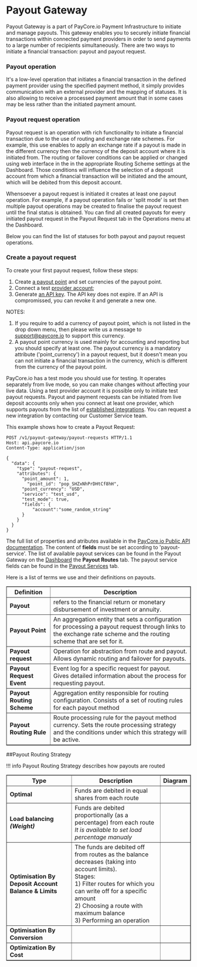 # Payout Gateway

Payout Gateway is a part of PayCore.io Payment Infrastructure to initiate and manage payouts. This gateway enables you to securely initiate financial transactions within connected payment providers in order to send payments to a large number of recipients simultaneously. There are two ways to initiate a financial transaction: payout and payout request.

### Payout operation

 It's a low-level operation that initiates a financial transaction in the defined payment provider using the specified payment method, it simply provides communication with an external provider and the mapping of statuses. It is also allowing to receive a processed payment amount that in some cases may be less rather than the initiated payment amount.

### Payout request operation

Payout request is an operation with rich functionality to initiate a financial transaction due to the use of routing and exchange rate schemes. For example, this use enables to apply an exchange rate if a payout is made in the different currency then the currency of the deposit account where it is initiated from. The routing or failover conditions can be applied or changed using web interface in the in the appropriate Routing Scheme settings at the Dashboard. Those conditions will influence the selection of a deposit account from which a financial transaction will be initiated and the amount, which will be debited from this deposit account.

 Whensoever a payout request is initiated it creates at least one payout operation. For example, if a payout operation fails or 'split mode' is set then multiple payout operations may be created to finalise the payout request until the final status is obtained. You can find all created payouts for every initiated payout request in the Payout Request tab in the Operations menu at the Dashboard. 
 
 Below you can find the list of statuses for both payout and payout request operations.
 
### Create a payout request

To create your first payout request, follow these steps:

1. Create <a href="https://dashboard.paycore.io/payout-gateway/payout-points" target="_blank" rel="noopener">a payout point</a> and set currencies of the payout point. 
2. Connect a test <a href="https://dashboard.paycore.io/connect-directory/payment-providers/test/general" target="_blank" rel="noopener">provider account</a>;
3. Generate <a href="https://dashboard.paycore.io/organization/settings/api-keys" target="_blank" rel="noopener">an API key</a>. The API key does not expire. If an API is compromissed, you can revoke it and generate a new one.

NOTES:

1. If you require to add a currency of payout point, which is not listed in the drop down menu, then please write us a message to support@paycore.io to support this currency.
2. A payout point currency is used mainly for accounting and reporting but you should specify at least one. The payout currency is a mandatory attribute ('point_currency') in a payout request, but it doesn't mean you can not initiate a financial transaction in the currency, which is different from the currency of the payout point.

PayCore.io has a test mode you should use for testing. It operates separately from live mode, so you can make changes without affecting your live data. Using a test provider account it is possible only to initiate test payout requests. Payout and payment requests can be initiated from live deposit accounts only when you connect at least one provider, which supports payouts from the list of [established integrations](../../payment-providers/index.md). You can request a new integration by contacting our Customer Service team.

This example shows how to create a Payout Request:
```
POST /v1/payout-gateway/payout-requests HTTP/1.1
Host: api.paycore.io
Content-Type: application/json

{
  "data": {
    "type": "payout-request",
    "attributes": {
      "point_amount": 1,
	    "point_id": "pop_SHZxNhPrDHtCf8hH",
      "point_currency": "USD",
      "service": "test_usd",
      "test_mode": true,
      "fields": {
    	  "account":"some_random_string"
      }
    }
  }
}
```    
The full list of properties and atributes available in the <a href="https://apidoc.paycore.io/#tag/Payout-gateway/paths/~1payout-gateway~1payout-requests/post" target="_blank" rel="noopener">PayCore.io Public API documentation</a>. The content of **fields** must be set according to 'payout-service'. The list of available payout services can be found in the Payout Gateway on the <a href="https://dashboard.paycore.io/payout-gateway/payout-routes" target="_blank" rel="noopener">Dashboard</a> the **Payout Routes** tab. The payout service fields can be found in the <a href="https://dashboard.paycore.io/connect-directory/payout-services" target="_blank" rel="noopener">Payout Services</a> tab.

Here is a list of terms we use and their definitions on payouts.

<table border="1px">

<tr ><th><b>Definition</b></th><th><b>Description</b></th></tr>
<tr><td><b>Payout</b></td><td>refers to the financial return or monetary disbursement of investment or annuity.</td></tr>
<tr><td><b>Payout Point</b></td><td>An aggregation entity that sets a configuration for processing a payout request through links to the exchange rate scheme and the routing scheme that are set for it.</td></tr>

<tr><td><b>Payout request</b></td><td>Operation for abstraction from route and payout. Allows dynamic routing and failover for payouts.</td></tr>


<tr><td><b>Payout Request Event </b></td><td>Event log for a specific request for payout. Gives detailed information about the process for requesting payout.</td></tr>


<tr><td><b>Payout Routing Scheme</b></td><td> Aggregation entity responsible for routing configuration. Consists of a set of routing rules for each payout method</td></tr>


<tr><td><b>Payout Routing Rule</b></td><td>Route processing rule for the payout method currency. Sets the route processing strategy and the conditions under which this strategy will be active.</td></tr>


</table>




##Payout Routing Strategy

!!! info
    Payout Routing Strategy describes how payouts are routed

<table border="1px">

<tr ><th><b>Type</b></th><th><b>Description</b></th><th><b>Diagram</b></th></tr>
<tr><td><b>Optimal</b></td><td> Funds are debited in equal shares from each route</td><td></td></tr>
<tr><td><b>Load balancing<br><i>(Weight)</i></b></td><td>Funds are debited proportionally (as a percentage) from each route<br><i>It is available to set load percentage manualy</i></td><td></td></tr>
<tr><td><b>Optimisation By Deposit Account Balance & Limits</b></td><td>The funds are debited off  from routes as the balance decreases (taking into account limits).<br>
Stages:<br>
1) Filter routes for which you can write off for a specific amount<br>
2) Choosing a route with maximum balance<br>
3) Performing an operation<br>
</td><td></td></tr>
<tr><td><b>Optimisation By Conversion</b></td><td></td><td></td></tr>
<tr><td><b>Optimization By Cost</b></td><td></td><td></td></tr>
</table>
